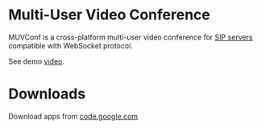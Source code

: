 Multi-User Video Conference
===========================

MUVConf is a cross-platform multi-user video conference for [SIP servers](http://www.officesip.com) compatible with WebSocket protocol.

See demo [video](http://youtu.be/YrBU-Aqtvrk).

Downloads
=========

Download apps from [code.google.com](https://code.google.com/p/muvconf/downloads/list)
